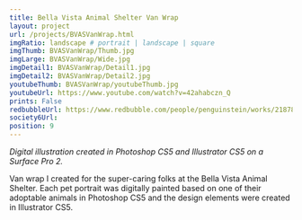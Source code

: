 ```yaml
---
title: Bella Vista Animal Shelter Van Wrap
layout: project
url: /projects/BVASVanWrap.html
imgRatio: landscape # portrait | landscape | square
imgThumb: BVASVanWrap/Thumb.jpg
imgLarge: BVASVanWrap/Wide.jpg
imgDetail1: BVASVanWrap/Detail1.jpg
imgDetail2: BVASVanWrap/Detail2.jpg
youtubeThumb: BVASVanWrap/youtubeThumb.jpg
youtubeUrl: https://www.youtube.com/watch?v=42ahabczn_Q
prints: False
redbubbleUrl: https://www.redbubble.com/people/penguinstein/works/21878909-bvas-van-paw-print-design-dogs?asc=u&p=scarf
society6Url: 
position: 9
---
```


*Digital illustration created in Photoshop CS5 and Illustrator CS5 on a Surface Pro 2.*

Van wrap I created for the super-caring folks at the Bella Vista Animal Shelter. Each pet portrait was digitally painted based on one of their adoptable animals in Photoshop CS5 and the design elements were created in Illustrator CS5.
